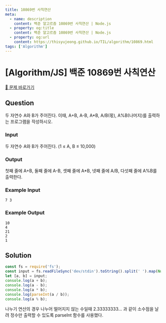 ```yaml
---
title: 10869번 사칙연산
meta:
  - name: description
    content: 백준 알고르즘 10869번 사칙연산 | Node.js
  - property: og:title
    content: 백준 알고르즘 10869번 사칙연산 | Node.js
  - property: og:url
    content: https://thisyujeong.github.io/TIL/algorithm/10869.html
tags: ['Algorithm']
---
```


# [Algorithm/JS] 백준 10869번 사칙연산

[🔗 문제 바로가기](https://www.acmicpc.net/problem/10869)

## Question

두 자연수 A와 B가 주어진다. 이때, A+B, A-B, A\*B, A/B(몫), A%B(나머지)를 출력하는 프로그램을 작성하시오.

### Input

두 자연수 A와 B가 주어진다. (1 ≤ A, B ≤ 10,000)

### Output

첫째 줄에 A+B, 둘째 줄에 A-B, 셋째 줄에 A\*B, 넷째 줄에 A/B, 다섯째 줄에 A%B를 출력한다.

### Example Input

```
7 3
```

### Example Output

```
10
4
21
2
1
```

## Solution

```js
const fs = require('fs');
const input = fs.readFileSync('dev/stdin').toString().split(' ').map(Number);
let [a, b] = input;
console.log(a + b);
console.log(a - b);
console.log(a * b);
console.log(parseInt(a / b));
console.log(a % b);
```

나누기 연산의 경우 나누어 떨어지지 않는 수일때 2.33333333... 과 같이 소수점을 날려 정수만 출력할 수 있도록 parseInt 함수를 사용했다.
